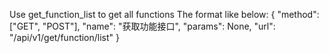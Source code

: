 Use get_function_list to get all functions
The format like below:
{
    "method": ["GET", "POST"],
    "name": "获取功能接口",
    "params": None,
    "url": "/api/v1/get/function/list"
}
